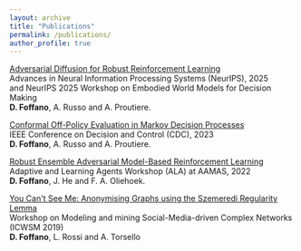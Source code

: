 ```yaml
---
layout: archive
title: "Publications"
permalink: /publications/
author_profile: true
---
```


[Adversarial Diffusion for Robust Reinforcement Learning](https://arxiv.org/abs/2509.23846)\
Advances in Neural Information Processing Systems (NeurIPS), 2025\
and NeurIPS 2025 Workshop on Embodied World Models for Decision Making\
**D. Foffano**, A. Russo and A. Proutiere.

[Conformal Off-Policy Evaluation in Markov Decision Processes](https://arxiv.org/abs/2304.02574)\
IEEE Conference on Decision and Control (CDC), 2023  
**D. Foffano**, A. Russo and A. Proutiere.

[Robust Ensemble Adversarial Model-Based Reinforcement Learning](https://ala2022.github.io/papers/ALA2022_paper_31.pdf)\
Adaptive and Learning Agents Workshop (ALA) at AAMAS, 2022  
**D. Foffano**, J. He and F. A. Oliehoek.

[You Can't See Me: Anonymising Graphs using the Szemeredi Regularity Lemma](https://www.frontiersin.org/articles/10.3389/fdata.2019.00007/full)\
Workshop on Modeling and mining Social-Media-driven Complex Networks (ICWSM 2019)  
**D. Foffano**, L. Rossi and A. Torsello
